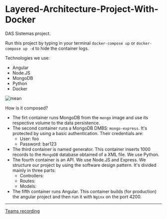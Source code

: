 # Layered-Architecture-Project-With-Docker
DAS Sistemas project.

Run this project by typing in your terminal `docker-compose up` or `docker-compose up -d` to hide the container logs.

Technologies we use:
  * Angular
  * Node.JS
  * MongoDB
  * Python
  * Docker

![mean](https://victorgraciaweb.com/wp-content/uploads/2017/10/meancover-0e4b0e4d-de65-4761-8641-e0ae3226fe3f.jpg)

How is it composed?

* The firt container runs MongoDB from the `mongo` image and use its respective volume to the data persistence.
* The second container runs a MongoDB DMBS: `mongo-express`. It's protected by using a basic authentication. Their credentials are:
  * User: foo
  * Password: bar123 
* The third container is named generator. This container inserts 1000 records to the `MongoDB` database obtained of a XML file. We use Python.
* The fourth container is an API. We use Node.JS and Express. We structure our project by using the software design pattern. It's divided mainly in three parts:
  * Controllers: 
  * Routes:
  * Models: 
* The fifth container runs Angular. This container builds (for production) the angular project and then run it with `Nginx` on the port 4200.


---

[Teams recording](https://n9.cl/rhxkz)
